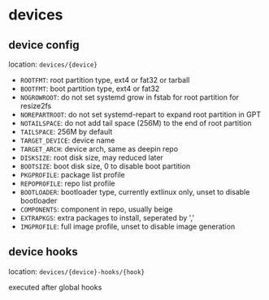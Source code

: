 # devices

## device config

location: `devices/{device}`

- `ROOTFMT`: root partition type, ext4 or fat32 or tarball
- `BOOTFMT`: boot partition type, ext4 or fat32
- `NOGROWROOT`: do not set systemd grow in fstab for root partition for resize2fs
- `NOREPARTROOT`: do not set systemd-repart to expand root partition in GPT
- `NOTAILSPACE`: do not add tail space (256M) to the end of root partition
- `TAILSPACE`: 256M by default
- `TARGET_DEVICE`: device name
- `TARGET_ARCH`: device arch, same as deepin repo
- `DISKSIZE`: root disk size, may reduced later
- `BOOTSIZE`: boot disk size, 0 to disable boot partition
- `PKGPROFILE`: package list profile
- `REPOPROFILE`: repo list profile
- `BOOTLOADER`: bootloader type, currently extlinux only, unset to disable bootloader
- `COMPONENTS`: component in repo, usually beige
- `EXTRAPKGS`: extra packages to install, seperated by ','
- `IMGPROFILE`: full image profile, unset to disable image generation

## device hooks

location: `devices/{device}-hooks/{hook}`

executed after global hooks
